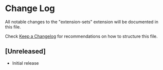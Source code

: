 # Change Log

All notable changes to the "extension-sets" extension will be documented in this file.

Check [Keep a Changelog](http://keepachangelog.com/) for recommendations on how to structure this file.

## [Unreleased]

- Initial release